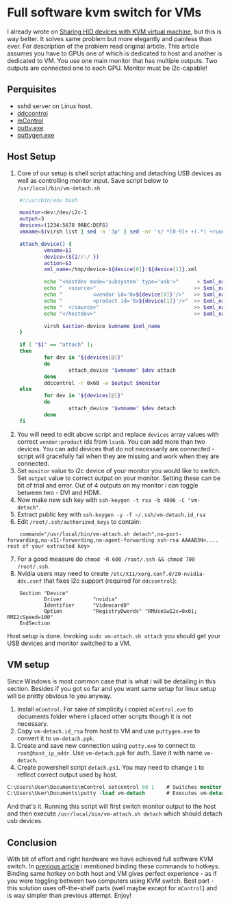 ﻿# Full software kvm switch for VMs

I already wrote on [Sharing HID devices with KVM virtual machine](#!pages/kvm-hid.md), but this is way better. It solves same problem but more elegantly and painless than ever. For description of the problem read original article. This article assumes you have to GPUs one of which is dedicated to host and another is dedicated to VM. You use one main monitor that has multiple outputs. Two outputs are connected one to each GPU. Monitor must be i2c-capable!

## Perquisites

* sshd server on Linux host.
* [ddccontrol](https://github.com/ddccontrol/)
* [mControl](ttp://www.entechtaiwan.com/files/mc_setup.exe)
* [putty.exe](https://the.earth.li/~sgtatham/putty/latest/x86/putty.exe)
* [puttygen.exe](https://the.earth.li/~sgtatham/putty/latest/x86/puttygen.exe)

## Host Setup

1. Core of our setup is shell script attaching and detaching USB devices as well as controlling monitor input. Save script below to `/usr/local/bin/vm-detach.sh`
```bash
	#!/usr/bin/env bash

	monitor=dev:/dev/i2c-1
	output=3
	devices=(1234:5678 9ABC:DEFG)
	vmname=$(virsh list | sed -n '3p' | sed -nr 's/ *[0-9]+ +(.*) +running/\1/p')

	attach_device() {
			vmname=$1
			device=(${2//:/ })
			action=$3
			xml_name=/tmp/device-${device[0]}:${device[1]}.xml

			echo "<hostdev mode='subsystem' type='usb'>"      > $xml_name
			echo "  <source>"                                >> $xml_name
			echo "          <vendor id='0x${device[0]}'/>"   >> $xml_name
			echo "          <product id='0x${device[1]}'/>"  >> $xml_name
			echo "  </source>"                               >> $xml_name
			echo "</hostdev>"                                >> $xml_name

			virsh $action-device $vmname $xml_name
	}

	if [ "$1" == "attach" ];
	then
			for dev in "${devices[@]}"
			do
					attach_device "$vmname" $dev attach
			done
			ddccontrol -r 0x60 -w $output $monitor
	else
			for dev in "${devices[@]}"
			do
					attach_device "$vmname" $dev detach
			done
	fi
```
2. You will need to edit above script and replace `devices` array values with correct `vendor:product` ids from `lsusb`. You can add more than two devices. You can add devices that do not necessarily are connected - script will gracefully fail when they are missing and work when they are connected.
3. Set `monitor` value to i2c device of your monitor you would like to switch. Set `output` value to correct output on your monitor. Setting these can be bit of trial and error. Out of 4 outputs on my monitor i can toggle between two - DVI and HDMI.
4. Now make new ssh key with `ssh-keygen -t rsa -b 4096 -C "vm-detach"`.
5. Extract public key with `ssh-keygen -y -f ~/.ssh/vm-detach.id_rsa`
6. Edit `/root/.ssh/authorized_keys` to contain:
```
    command="/usr/local/bin/vm-attach.sh detach",no-port-forwarding,no-x11-forwarding,no-agent-forwarding ssh-rsa AAAAB3N<.... rest of your extracted key>
```
7. For a good measure do `chmod -R 600 /root/.ssh && chmod 700 /root/.ssh`.
8. Nvidia users may need to create `/etc/X11/xorg.conf.d/20-nvidia-ddc.conf` that fixes i2c support (required for `ddccontrol`):
```
	Section "Device"
			Driver          "nvidia"
			Identifier      "Videocard0"
			Option          "RegistryDwords" "RMUseSwI2c=0x01; RMI2cSpeed=100"
	EndSection
```

Host setup is done. Invoking `sudo vm-attach.sh attach` you should get your USB devices and monitor switched to a VM.

## VM setup

Since Windows is most common case that is what i will be detailing in this section. Besides if you got so far and you want same setup for linux setup will be pretty obvious to you anyway.

1. Install `mControl`. For sake of simplicity i copied `mControl.exe` to documents folder where i placed other scripts though it is not necessary.
2. Copy `vm-detach.id_rsa` from host to VM and use `puttygen.exe` to convert it to `vm-detach.ppk`.
3. Create and save new connection using `putty.exe` to connect to `root@host_ip_addr`. Use `vm-detach.ppk` for auth. Save it with name `vm-detach`.
4. Create powershell script `detach.ps1`. You may need to change `1` to reflect correct output used by host.
```ps
C:\Users\User\Documents\mControl setcontrol 60 1	# Switches monitor output to slot 1
C:\Users\User\Documents\putty -load vm-detach		# Executes vm-detach connection saved in putty
```

And that's it. Running this script will first switch monitor output to the host and then execute `/usr/local/bin/vm-attach.sh detach` which should detach usb devices.

## Conclusion

With bit of effort and right hardware we have achieved full software KVM switch. In [previous article](#!pages/kvm-hid.md) i mentioned binding these commands to hotkeys. Binding same hotkey on both host and VM gives perfect experience - as if you were toggling between two computers using KVM switch. Best part - this solution uses off-the-shelf parts (well maybe except for `mControl`) and is way simpler than previous attempt. Enjoy!
